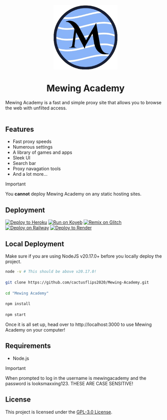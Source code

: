 <div align="center">
  <img src="/public/img/logo.png" alt="Mewing Academy Logo" width="200"/>
  <h1>Mewing Academy</h1>
</div>

Mewing Academy is a fast and simple proxy site that allows you to browse the web with unfilted access.<br/><br/>

## Features
- Fast proxy speeds
- Numerous settings
- A library of games and apps
- Sleek UI
- Search bar
- Proxy navagation tools
- And a lot more...

> [!IMPORTANT]
> You **cannot** deploy Mewing Academy on any static hosting sites.

## Deployment
<a target="_blank" href="https://heroku.com/deploy/?template=https://github.com/cactusflips2020/Mewing-Academy"><img alt="Deploy to Heroku" src="https://binbashbanana.github.io/deploy-buttons/buttons/official/heroku.svg"></a>
<a target="_blank" href="https://app.koyeb.com/deploy?type=git&repository=github.com/cactusflips2020/Mewing-Academy"><img alt="Run on Koyeb" src="https://binbashbanana.github.io/deploy-buttons/buttons/remade/koyeb.svg"></a>
<a target="_blank" href="https://glitch.com/edit/#!/import/github/cactusflips2020/Mewing-Academy"><img alt="Remix on Glitch" src="https://binbashbanana.github.io/deploy-buttons/buttons/official/glitch.svg"></a>
<a target="_blank" href="https://railway.app/new/template?template=https://github.com/cactusflips2020/Mewing-Academy"><img alt="Deploy on Railway" src="https://binbashbanana.github.io/deploy-buttons/buttons/official/railway.svg"></a>
<a target="_blank" href="https://render.com/deploy?repo=https://github.com/cactusflips2020/Mewing-Academy"><img alt="Deploy to Render" src="https://binbashbanana.github.io/deploy-buttons/buttons/official/render.svg"></a>

## Local Deployment
Make sure if you are using NodeJS v20.17.0+ before you locally deploy the project.
```bash
node -v # This should be above v20.17.0!

git clone https://github.com/cactusflips2020/Mewing-Academy.git

cd "Mewing Academy"

npm install

npm start
```

Once it is all set up, head over to http://localhost:3000 to use Mewing Academy on your computer!

## Requirements
- Node.js

> [!IMPORTANT]
> When prompted to log in the username is mewingacademy and the password is looksmaxxing123. THESE ARE CASE SENSITIVE!

## License

This project is licensed under the [GPL-3.0 License](LICENSE).